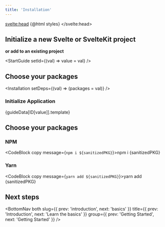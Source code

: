 ```yaml
---
title: 'Installation'
---
```


<script>
	import { CodeBlock, MinorHeading, NextSteps, Installation, StartGuide, BottomNav } from 'components'
	import { STARTGUIDE_DATA as guideData, ID } from '../components/mainpages/GettingStarted/Guides/data'

    const styles = `<style id='svelteui-inject-body' type='text/css'>.article>*:nth-child(3){margin-top:1rem!important;}<\/style>`;

	let packages = ["@svelteuidev/core", "@svelteuidev/composables"];
    let value = 'kit'
	$: sanitizedPKG = packages || ["@svelteuidev/core", "@svelteuidev/composables"].join(' ')
</script>

<svelte:head>
{@html styles}
</svelte:head>

<MinorHeading />

## Initialize a new Svelte or SvelteKit project
**or add to an existing project**

<StartGuide setId={(val) => value = val} />

## Choose your packages

<Installation setDeps={(val) => (packages = val)} />

### Initialize Application

<CodeBlock copy message={guideData[ID[value]].template}>
	{guideData[ID[value]].template}
</CodeBlock>

## Choose your packages

### NPM

<CodeBlock copy message={`npm i ${sanitizedPKG}`}>npm i {sanitizedPKG}</CodeBlock>

### Yarn

<CodeBlock copy message={`yarn add ${sanitizedPKG}`}>yarn add {sanitizedPKG}</CodeBlock>

## Next steps

<NextSteps />

<BottomNav
	both
	slug={{ prev: 'introduction', next: 'basics' }}
	title={{ prev: 'Introduction', next: 'Learn the basics' }}
	group={{ prev: 'Getting Started', next: 'Getting Started' }}
/>
